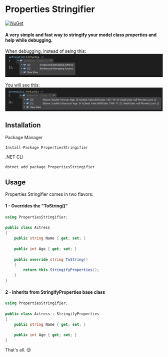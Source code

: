 # Properties Stringifier
[![NuGet](https://img.shields.io/nuget/v/PropertiesStringifier.svg)](https://www.nuget.org/packages/PropertiesStringifier/)
#### A very simple and fast way to stringify your model class properties and help while debugging.

When debugging, instead of seing this:
![Without Properties Stringifier](img/without-properties-stringifier.png?raw=true "Without Properties Stringifier")

You will see this:
![With Properties Stringifier](img/with-properties-stringifier.png?raw=true "With Properties Stringifier")

## Installation
Package Manager

`
Install-Package PropertiesStringifier
`

.NET CLI

`
dotnet add package PropertiesStringifier
`

## Usage
Properties Stringifier comes in two flavors:

#### 1 - Overrides the "ToString()"
```csharp
using PropertiesStringifier;

public class Actress
{
    public string Name { get; set; }

    public int Age { get; set; }

    public override string ToString()
    {
        return this.StringifyProperties();
    }
}
```

#### 2 - Inherits from StringifyProperties base class
```csharp
using PropertiesStringifier;

public class Actress : StringifyProperties
{
    public string Name { get; set; }

    public int Age { get; set; }
}
```

That's all. 😊
